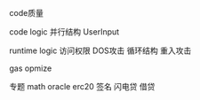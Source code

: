 code质量

code logic
    并行结构
    UserInput
   
runtime logic
    访问权限
    DOS攻击
             循环结构
    重入攻击
          
gas opmize          
     

专题
   math
  oracle
  erc20
  签名
  闪电贷
  借贷